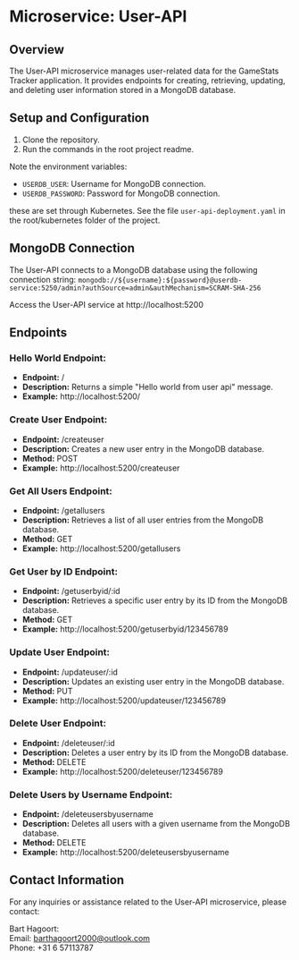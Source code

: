 # Microservice: User-API

## Overview

The User-API microservice manages user-related data for the GameStats Tracker application. It provides endpoints for creating, retrieving, updating, and deleting user information stored in a MongoDB database.

## Setup and Configuration

1. Clone the repository.
2. Run the commands in the root project readme.

Note the environment variables:

- `USERDB_USER`: Username for MongoDB connection.
- `USERDB_PASSWORD`: Password for MongoDB connection.

these are set through Kubernetes. See the file `user-api-deployment.yaml` in the root/kubernetes folder of the project.

## MongoDB Connection

The User-API connects to a MongoDB database using the following connection string:
`mongodb://${username}:${password}@userdb-service:5250/admin?authSource=admin&authMechanism=SCRAM-SHA-256`

Access the User-API service at http://localhost:5200

## Endpoints

### Hello World Endpoint:

- **Endpoint:** /
- **Description:** Returns a simple "Hello world from user api" message.
- **Example:** http://localhost:5200/

### Create User Endpoint:

- **Endpoint:** /createuser
- **Description:** Creates a new user entry in the MongoDB database.
- **Method:** POST
- **Example:** http://localhost:5200/createuser

### Get All Users Endpoint:

- **Endpoint:** /getallusers
- **Description:** Retrieves a list of all user entries from the MongoDB database.
- **Method:** GET
- **Example:** http://localhost:5200/getallusers

### Get User by ID Endpoint:

- **Endpoint:** /getuserbyid/:id
- **Description:** Retrieves a specific user entry by its ID from the MongoDB database.
- **Method:** GET
- **Example:** http://localhost:5200/getuserbyid/123456789

### Update User Endpoint:

- **Endpoint:** /updateuser/:id
- **Description:** Updates an existing user entry in the MongoDB database.
- **Method:** PUT
- **Example:** http://localhost:5200/updateuser/123456789

### Delete User Endpoint:

- **Endpoint:** /deleteuser/:id
- **Description:** Deletes a user entry by its ID from the MongoDB database.
- **Method:** DELETE
- **Example:** http://localhost:5200/deleteuser/123456789

### Delete Users by Username Endpoint:

- **Endpoint:** /deleteusersbyusername
- **Description:** Deletes all users with a given username from the MongoDB database.
- **Method:** DELETE
- **Example:** http://localhost:5200/deleteusersbyusername

## Contact Information

For any inquiries or assistance related to the User-API microservice, please contact:

Bart Hagoort: </br>
Email: barthagoort2000@outlook.com </br>
Phone: +31 6 57113787 </br>

